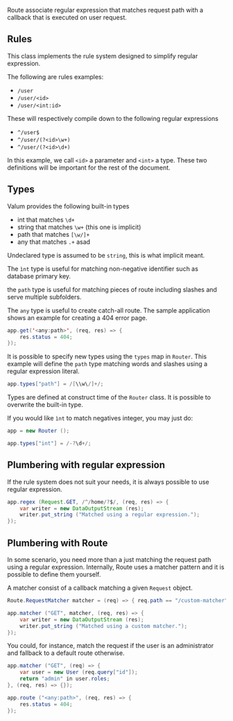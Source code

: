 Route associate regular expression that matches request path with a callback
that is executed on user request.

Rules
-----

This class implements the rule system designed to simplify regular expression.

The following are rules examples:

 - `/user`
 - `/user/<id>`
 - `/user/<int:id>`

These will respectively compile down to the following regular expressions

 - `^/user$`
 - `^/user/(?<id>\w+)`
 - `^/user/(?<id>\d+)`

In this example, we call `<id>` a parameter and `<int>` a type. These two
definitions will be important for the rest of the document.

Types
-----

Valum provides the following built-in types

 - int that matches `\d+`
 - string that matches `\w+` (this one is implicit)
 - path that matches `[\w/]+`
 - any that matches `.+` asad

Undeclared type is assumed to be `string`, this is what implicit meant.

The `ìnt` type is useful for matching non-negative identifier such as database
primary key.

the `path` type is useful for matching pieces of route including slashes and
serve multiple subfolders.

The `any` type is useful to create catch-all route. The sample application shows
an example for creating a 404 error page.

```java
app.get('<any:path>', (req, res) => {
    res.status = 404;
});
```

It is possible to specify new types using the `types` map in `Router`. This
example will define the `path` type matching words and slashes using a regular
expression literal.

```java
app.types["path"] = /[\\w\/]+/;
```

Types are defined at construct time of the `Router` class. It is possible to
overwrite the built-in type.

If you would like `ìnt` to match negatives integer, you may just do:

```java
app = new Router ();

app.types["int"] = /-?\d+/;
```

Plumbering with regular expression
----------------------------------

If the rule system does not suit your needs, it is always possible to use
regular expression.

```java
app.regex (Request.GET, /^/home/?$/, (req, res) => {
    var writer = new DataOutputStream (res);
    writer.put_string ("Matched using a regular expression.");
});
```

Plumbering with Route
---------------------

In some scenario, you need more than a just matching the request path using a
regular expression. Internally, Route uses a matcher pattern and it is possible
to define them yourself.

A matcher consist of a callback matching a given `Request` object.

```java
Route.RequestMatcher matcher = (req) => { req.path == "/custom-matcher"; };

app.matcher ("GET", matcher, (req, res) => {
    var writer = new DataOutputStream (res);
    writer.put_string ("Matched using a custom matcher.");
});
```

You could, for instance, match the request if the user is an administrator and
fallback to a default route otherwise.

```java
app.matcher ("GET", (req) => {
    var user = new User (req.query["id"]);
    return "admin" in user.roles;
}, (req, res) => {});

app.route ("<any:path>", (req, res) => {
    res.status = 404;
});
```
